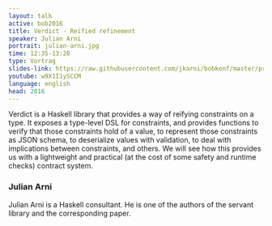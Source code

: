 ```yaml
---
layout: talk
active: bob2016
title: Verdict - Reified refinement
speaker: Julian Arni
portrait: julian-arni.jpg
time: 12:35-13:20
type: Vortrag
slides-link: https://raw.githubusercontent.com/jkarni/bobkonf/master/presentation.md
youtube: w9X1I1ySCCM
language: english
head: 2016
---
```


Verdict is a Haskell library that provides a way of reifying
constraints on a type. It exposes a type-level DSL for constraints,
and provides functions to verify that those constraints hold of a
value, to represent those constraints as JSON schema, to deserialize
values with validation, to deal with implications between constraints,
and others. We will see how this provides us with a lightweight and
practical (at the cost of some safety and runtime checks) contract
system.

### Julian Arni

Julian Arni is a Haskell consultant. He is one of the authors of the
servant library and the corresponding paper.
